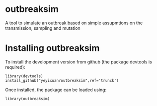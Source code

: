 # outbreaksim
A tool to simulate an outbreak based on simple assupmtions on the transmission, sampling and mutation

# Installing outbreaksim

To install the development version from github (the package devtools is required):
```
library(devtools)
install_github("yeyixuan/outbreaksim",ref='trunck')
```
Once installed, the package can be loaded using:
```
library(outbreaksim)
```
